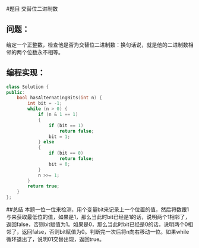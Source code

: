 #题目
交替位二进制数
## 问题： 
给定一个正整数，检查他是否为交替位二进制数：换句话说，就是他的二进制数相邻的两个位数永不相等。
## 编程实现：
```C++
class Solution {
public:
    bool hasAlternatingBits(int n) {
        int bit = -1;
        while (n > 0) {
            if (n & 1 == 1) 
            {
                if (bit == 1) 
                    return false;
                bit = 1;
            } else 
            {
                if (bit == 0) 
                    return false;
                bit = 0;
            }
            n >>= 1;
        }
        return true;
    }
};
```
##总结
本题一位一位来检测，用个变量bit来记录上一个位置的值，然后将数跟1与来获取最低位的值，如果是1，那么当此时bit已经是1的话，说明两个1相邻了，返回false，否则bit赋值为1。如果是0，那么当此时bit已经是0的话，说明两个0相邻了，返回false，否则bit赋值为0。判断完一次后将n向右移动一位。如果while循环退出了，说明01交替出现，返回true。